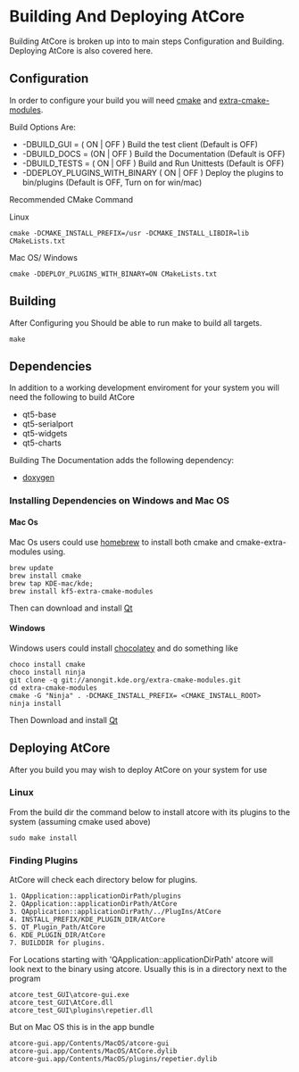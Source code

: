 # Building And Deploying AtCore
Building AtCore is broken up into to main steps Configuration and Building. Deploying AtCore is also covered here.

## Configuration 
In order to configure your build you will need [cmake] and [extra-cmake-modules]. 

Build Options Are: 
 - -DBUILD_GUI = ( ON | OFF )  Build the test client (Default is OFF)
 - -DBUILD_DOCS = (ON | OFF ) Build the Documentation (Default is OFF)
 - -DBUILD_TESTS = ( ON | OFF ) Build and Run Unittests (Default is OFF)
 - -DDEPLOY_PLUGINS_WITH_BINARY ( ON | OFF ) Deploy the plugins to bin/plugins (Default is OFF, Turn on for win/mac)
 
Recommended CMake Command

Linux
```
cmake -DCMAKE_INSTALL_PREFIX=/usr -DCMAKE_INSTALL_LIBDIR=lib CMakeLists.txt
```

Mac OS/ Windows
```
cmake -DDEPLOY_PLUGINS_WITH_BINARY=ON CMakeLists.txt
```
## Building
After Configuring you Should be able to run make to build all targets.

```
make
```

## Dependencies
In addition to a working development enviroment for your system you will need the following to build AtCore
 - qt5-base
 - qt5-serialport
 - qt5-widgets
 - qt5-charts
 
Building The Documentation adds the following dependency:
 - [doxygen]

### Installing Dependencies on Windows and Mac OS

#### Mac Os
Mac Os users could use [homebrew] to install both cmake and cmake-extra-modules using.
```
brew update
brew install cmake
brew tap KDE-mac/kde;
brew install kf5-extra-cmake-modules
```
Then can download and install [Qt]

#### Windows
Windows users could install [chocolatey] and do something like 
```
choco install cmake
choco install ninja
git clone -q git://anongit.kde.org/extra-cmake-modules.git
cd extra-cmake-modules
cmake -G "Ninja" . -DCMAKE_INSTALL_PREFIX= <CMAKE_INSTALL_ROOT>
ninja install
```
Then Download and install [Qt]

## Deploying AtCore
After you build you may wish to deploy AtCore on your system for use
### Linux
From the build dir the command below to install atcore with its plugins to the system (assuming cmake used above)
```
sudo make install
```
### Finding Plugins
AtCore will check each directory below for plugins.

    1. QApplication::applicationDirPath/plugins
    2. QApplication::applicationDirPath/AtCore
    3. QApplication::applicationDirPath/../PlugIns/AtCore
    4. INSTALL_PREFIX/KDE_PLUGIN_DIR/AtCore
    5. QT_Plugin_Path/AtCore
    6. KDE_PLUGIN_DIR/AtCore
    7. BUILDDIR for plugins.

For Locations starting with 'QApplication::applicationDirPath'  atcore will look next to the binary using atcore.
Usually this is in a directory next to the program 
```
atcore_test_GUI\atcore-gui.exe
atcore_test_GUI\AtCore.dll
atcore_test_GUI\plugins\repetier.dll
```

But on Mac OS this is in the app bundle 
```
atcore-gui.app/Contents/MacOS/atcore-gui
atcore-gui.app/Contents/MacOS/AtCore.dylib
atcore-gui.app/Contents/MacOS/plugins/repetier.dylib
```
[Qt]:https://www.qt.io
[doxygen]:http://www.doxygen.nl/
[cmake]:https://cmake.org/
[extra-cmake-modules]:https://cgit.kde.org/extra-cmake-modules.git/tree
[homebrew]:https://brew.sh/
[chocolatey]:https://chocolatey.org/
